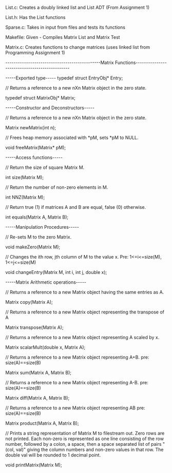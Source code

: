 List.c:
Creates a doubly linked list and List ADT (From Assignment 1)

List.h:
Has the List functions

Sparse.c:
Takes in input from files and tests its functions

Makefile:
Given - Compiles Matrix List and Matrix Test

Matrix.c:
Creates functions to change matrices (uses linked list from Programming Assignment 1)

----------------------------------------------Matrix Functions----------------------------------------------

-----Exported type-----
typedef struct EntryObj* Entry;

// Returns a reference to a new nXn Matrix object in the zero state.

typedef struct MatrixObj* Matrix;

-----Constructor and Deconstructors-----

// Returns a reference to a new nXn Matrix object in the zero state.

Matrix newMatrix(int n);

// Frees heap memory associated with *pM, sets *pM to NULL.

void freeMatrix(Matrix* pM);

-----Access functions-----

// Return the size of square Matrix M.

int size(Matrix M);

// Return the number of non-zero elements in M.

int NNZ(Matrix M);

// Return true (1) if matrices A and B are equal, false (0) otherwise.

int equals(Matrix A, Matrix B);

-----Manipulation Procedures-----

// Re-sets M to the zero Matrix.

void makeZero(Matrix M);

// Changes the ith row, jth column of M to the value x.
Pre: 1<=i<=size(M), 1<=j<=size(M)

void changeEntry(Matrix M, int i, int j, double x);

-----Matrix Arithmetic operations-----

// Returns a reference to a new Matrix object having the same entries as A.

Matrix copy(Matrix A);

// Returns a reference to a new Matrix object representing the transpose of A

Matrix transpose(Matrix A);

// Returns a reference to a new Matrix object representing A scaled by x.

Matrix scalarMult(double x, Matrix A);

// Returns a reference to a new Matrix object representing A+B.
pre: size(A)==size(B)

Matrix sum(Matrix A, Matrix B);

// Returns a reference to a new Matrix object representing A-B.
pre: size(A)==size(B)

Matrix diff(Matrix A, Matrix B);

// Returns a reference to a new Matrix object representing AB
pre: size(A)==size(B)

Matrix product(Matrix A, Matrix B);

// Prints a string representation of Matrix M to filestream out. Zero rows
are not printed. Each non-zero is represented as one line consisting
of the row number, followed by a colon, a space, then a space separated
list of pairs "(col, val)" giving the column numbers and non-zero values
in that row. The double val will be rounded to 1 decimal point.

void printMatrix(Matrix M);
